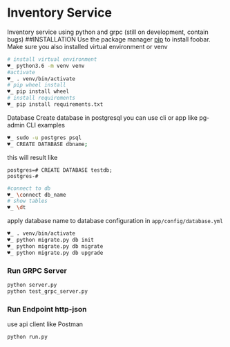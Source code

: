 # Inventory Service
Inventory service using python and grpc
(still on development, contain bugs)
##INSTALLATION
Use the package manager [pip](https://pip.pypa.io/en/stable/) to install foobar.
Make sure you also installed virtual environment or venv
```bash
# install virtual environment
♥_ python3.6 -m venv venv
#activate 
♥_ . venv/bin/activate
# pip wheel install
♥_ pip install wheel
# install requirements
♥_ pip install requirements.txt
```
Database
Create database in postgresql
you can use cli or app like pg-admin
CLI examples
```bash
♥_ sudo -u postgres psql
♥_ CREATE DATABASE dbname;
```
this will result like
```
postgres=# CREATE DATABASE testdb;
postgres-# 
```
```bash
#connect to db
♥_ \connect db_name
# show tables
♥_ \dt
```
apply database name to database configuration in ```app/config/database.yml```
```bash
♥_ . venv/bin/activate
♥_ python migrate.py db init
♥_ python migrate.py db migrate
♥_ python migrate.py db upgrade
```

### Run GRPC Server
```bash
python server.py
python test_grpc_server.py
```

### Run Endpoint http-json
use api client like Postman
```bash
python run.py
```